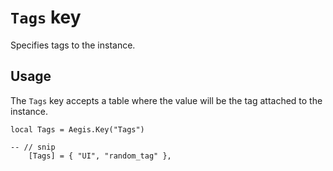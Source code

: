# `Tags` key

Specifies tags to the instance.

## Usage

The `Tags` key accepts a table where the value will be the tag attached to the instance.

```lua{4}
local Tags = Aegis.Key("Tags")

-- // snip
	[Tags] = { "UI", "random_tag" },
```
